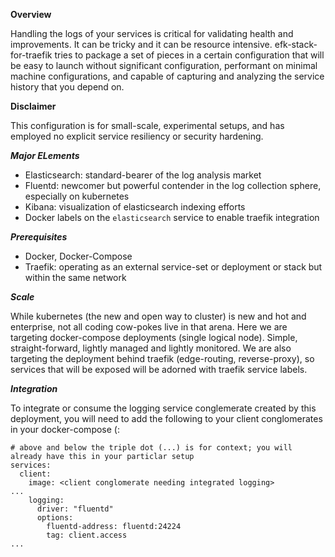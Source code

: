**Overview**

Handling the logs of your services is critical for validating health and improvements.  It can be tricky and it can be resource intensive.  efk-stack-for-traefik tries to package a set of pieces in a certain configuration that will be easy to launch without significant configuration, performant on minimal machine configurations, and capable of capturing and analyzing the service history that you depend on.  

****Disclaimer****

This configuration is for small-scale, experimental setups, and has employed no explicit service resiliency or security hardening.

***Major ELements***

- Elasticsearch: standard-bearer of the log analysis market
- Fluentd: newcomer but powerful contender in the log collection sphere, especially on kubernetes
- Kibana: visualization of elasticsearch indexing efforts
- Docker labels on the `elasticsearch` service to enable traefik integration

***Prerequisites***

- Docker, Docker-Compose
- Traefik: operating as an external service-set or deployment or stack but within the same network

***Scale***

While kubernetes (the new and open way to cluster) is new and hot and enterprise, not all coding cow-pokes live in that arena.  Here we are targeting docker-compose deployments (single logical node).  Simple, straight-forward, lightly managed and lightly monitored. We are also targeting the deployment behind traefik (edge-routing, reverse-proxy), so services that will be exposed will be adorned with traefik service labels.

***Integration***

To integrate or consume the logging service conglemerate created by this deployment, you will need to add the following to your client conglomerates in your docker-compose (:

```
# above and below the triple dot (...) is for context; you will already have this in your particlar setup
services:
  client:
    image: <client conglomerate needing integrated logging>
...
    logging:
      driver: "fluentd"
      options:
        fluentd-address: fluentd:24224
        tag: client.access
...
```
